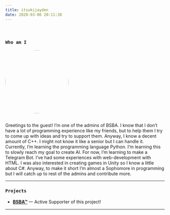 ```yaml
---
title: itsukijayden
date: 2020-03-06 20:11:38
---
```

<div class="my-links">
  <a class="gradient-text" href="https://github.com/Jayden-Izanagi" target="_blank" rel="noopener"><span class=" iconfont icon-github"></span></a>
  <a class="gradient-text" href="https://t.me/Sky_Coffees" target="_blank" rel="noopener"><span class=" iconfont icon-qzone"></span></a>
</div>

<style>
  .my-links {display: flex; align-content: flex-start; margin-top: 30px;}
  .my-links a {display: flex; color: #000; padding: 2px 10px;border-bottom:none !important;}
  .my-links a span {font-size: 28px;}
</style>

<h3 id="Who-am-I"><a href="#Who-am-I" class="headerlink" title="Who am I"></a><code>Who am I</code></h3>

<img src="/img/itsukijayden/avatar.jpg" style="height: 200px; width: 200px; border-radius: 50%; margin-bottom: 15px" />

Greetings to the guest! I’m one of the admins of BSBA. I know that I don’t have a lot of programming experience like my
friends, but to help them I try to come up with ideas and try to support them. Anyway, I know a decent amount of C++. 
I might not know it like a senior but I can handle it. Currently, I’m learning the programming language Python. I’m learning
this to slowly reach my goal to create AI. For now, I’m learning to make a Telegram Bot. I’ve had some experiences with
web-development with HTML. I was also interested in creating games in Unity so I know a little about C#.
Anyway, to make it short I’m almost a Sophomore in programming but I will catch up to rest of the admins and contribute more.
<hr>

<h3 id="Projects"><a href="#Projects" class="headerlink" title="Who am I"></a><code>Projects</code></h3>

- [**BSBA™**](https://bsba.uz) 一 Active Supporter of this project!

<hr>